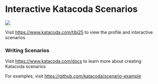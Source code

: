 # Interactive Katacoda Scenarios

[![](http://shields.katacoda.com/katacoda/tibi25/count.svg)](https://www.katacoda.com/tibi25 "Get your profile on Katacoda.com")

Visit https://www.katacoda.com/tibi25 to view the profile and interactive scenarios

### Writing Scenarios
Visit https://www.katacoda.com/docs to learn more about creating Katacoda scenarios

For examples, visit https://github.com/katacoda/scenario-example
